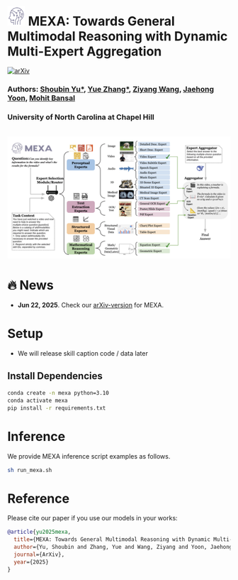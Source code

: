 

# <img src="assets/logo_mexa.png" alt="Image description" class="title-icon" style="width: 40px; height: auto;"> MEXA: Towards General Multimodal Reasoning with Dynamic Multi-Expert Aggregation
 [![arXiv](https://img.shields.io/badge/arXiv-2402.05889-b31b1b.svg)](https://arxiv.org/abs/2402.05889)


### Authors: [Shoubin Yu*](https://yui010206.github.io/), [Yue Zhang*](https://zhangyuejoslin.github.io/), [Ziyang Wang](https://ziyangw2000.github.io/), [Jaehong Yoon](https://jaehong31.github.io/), [Mohit Bansal](https://www.cs.unc.edu/~mbansal/)
### University of North Carolina at Chapel Hill


<br>
<img src="./assets/method.png" alt="teaser image" width="1000"/>

# 🔥 News
- **Jun 22, 2025**. Check our [arXiv-version]() for MEXA.



# Setup

- We will release skill caption code / data later

## Install Dependencies


```bash
conda create -n mexa python=3.10
conda activate mexa
pip install -r requirements.txt
```


# Inference
We provide MEXA inference script examples as follows.

```bash
sh run_mexa.sh
```


# Reference
Please cite our paper if you use our models in your works:

```bibtex
@article{yu2025mexa,
  title={MEXA: Towards General Multimodal Reasoning with Dynamic Multi-Expert Aggregation},
  author={Yu, Shoubin and Zhang, Yue and Wang, Ziyang and Yoon, Jaehong and Bansal, Mohit},
  journal={ArXiv},
  year={2025}
}
